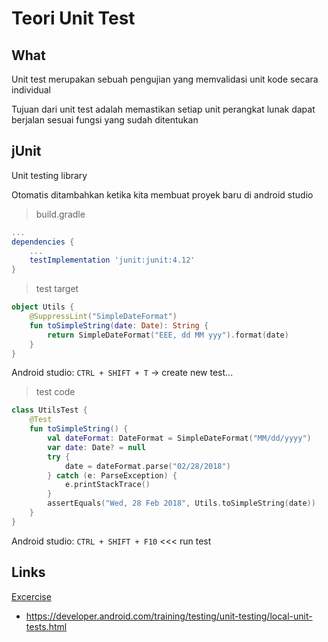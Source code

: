 # Teori Unit Test

## What

Unit test merupakan sebuah pengujian yang memvalidasi unit kode secara individual

Tujuan dari unit test adalah memastikan setiap unit perangkat lunak dapat berjalan sesuai fungsi yang sudah ditentukan

## jUnit

Unit testing library

Otomatis ditambahkan ketika kita membuat proyek baru di android studio

> build.gradle

```gradle
...
dependencies {
    ...
    testImplementation 'junit:junit:4.12'
}
```

> test target

```kotlin
object Utils {
    @SuppressLint("SimpleDateFormat")
    fun toSimpleString(date: Date): String {
        return SimpleDateFormat("EEE, dd MM yyy").format(date)
    }
}
```

Android studio: `CTRL + SHIFT + T` -> create new test...

> test code

```kotlin
class UtilsTest {
    @Test
    fun toSimpleString() {
        val dateFormat: DateFormat = SimpleDateFormat("MM/dd/yyyy")
        var date: Date? = null
        try {
            date = dateFormat.parse("02/28/2018")
        } catch (e: ParseException) {
            e.printStackTrace()
        }
        assertEquals("Wed, 28 Feb 2018", Utils.toSimpleString(date))
    }
}
```

Android studio: `CTRL + SHIFT + F10` <<< run test

## Links

[Excercise](./MyUnitTest)

- https://developer.android.com/training/testing/unit-testing/local-unit-tests.html
